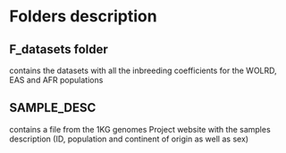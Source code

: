 # Folders description

## F_datasets folder

contains the datasets with all the inbreeding coefficients for the WOLRD, EAS and AFR populations

## SAMPLE_DESC

contains a file from the 1KG genomes Project website with the samples description (ID, population and continent of origin as well as sex)
